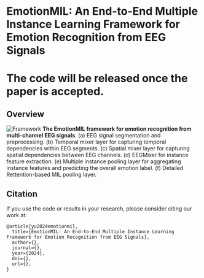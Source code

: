 # EmotionMIL: An End-to-End Multiple Instance Learning Framework for Emotion Recognition from EEG Signals

# The code will be released once the paper is accepted.

## Overview

![Framework](https://github.com/yuty2009/emotionmil/blob/main/figures/framework.png)
**The EmotionMIL framework for emotion recognition from multi-channel EEG signals**. (a) EEG signal segmentation and preprocessing. (b) Temporal mixer layer for capturing temporal dependencies within EEG segments. (c) Spatial mixer layer for capturing spatial dependencies between EEG channels. (d) EEGMixer for instance feature extraction. (e) Multiple instance pooling layer for aggregating instance features and predicting the overall emotion label. (f) Detailed Rettention-based MIL pooling layer.

## Citation

If you use the code or results in your research, please consider citing our work at:

```
@article{yu2024emotionmil,
  title={EmotionMIL: An End-to-End Multiple Instance Learning Framework for Emotion Recognition from EEG Signals},
  author={},
  journal={},
  year={2024},
  doi={},
  url={},
}
```